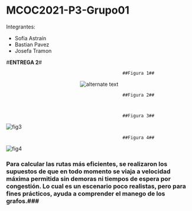 # MCOC2021-P3-Grupo01

Integrantes:

- Sofía Astraín
- Bastian Pavez
- Josefa Tramon

#**ENTREGA 2**#

                                                ##Figura 1##
<p align="center"> 
<img src="![fig1](https://user-images.githubusercontent.com/88339083/140987664-9cffc893-c697-4c4d-a431-eda5eef753c3.png)" alt="alternate text">
</p>


                                                ##Figura 2## 



                                                ##Figura 3## 
![fig3](https://user-images.githubusercontent.com/88339083/140987867-1f26aa7a-8f9c-45ad-9253-89fcaa950387.png)


                                                ##Figura 4##
![fig4](https://user-images.githubusercontent.com/88339083/140987888-392371ad-ebde-490f-aa2b-df9bed5c6ae9.png)

### Para calcular las rutas más eficientes, se realizaron los supuestos de que en todo momento se viaja a velocidad máxima permitida sin demoras ni tiempos de espera por congestión. Lo cual es un escenario poco realistas, pero para fines prácticos, ayuda a comprender el  manego de los grafos.###
